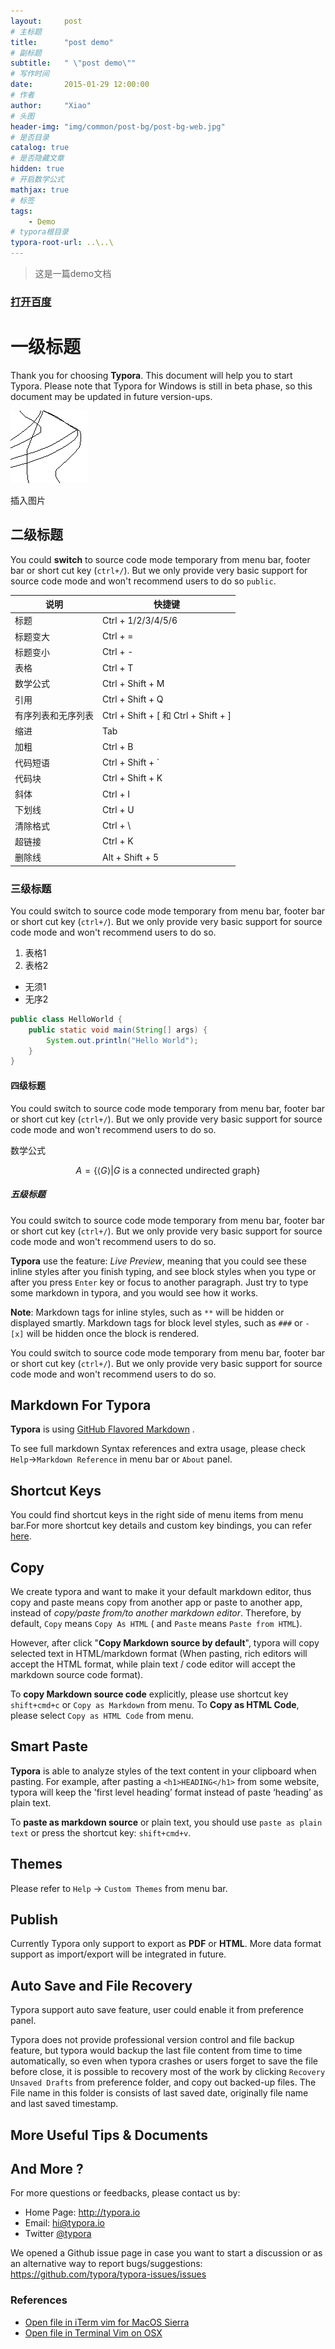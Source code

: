 ```yaml
---
layout:     post
# 主标题
title:      "post demo"
# 副标题
subtitle:   " \"post demo\""
# 写作时间
date:       2015-01-29 12:00:00
# 作者
author:     "Xiao"
# 头图
header-img: "img/common/post-bg/post-bg-web.jpg"
# 是否目录
catalog: true
# 是否隐藏文章
hidden: true
# 开启数学公式
mathjax: true
# 标签
tags:
    - Demo
# typora根目录
typora-root-url: ..\..\
---
```





> 这是一篇demo文档

### [打开百度](www://baidu.com)

[百度]: http://www.baidu.com	"吃了吗"



# 一级标题

Thank you for choosing **Typora**. This document will help you to start Typora. Please note that Typora for Windows is still in beta phase, so this document may be updated in future version-ups.

![image-20201226192958855](/img/in-post/2017-01-01-post-demo/image-20201226192958855.png)

插入图片



## 二级标题
You could **switch** to source code mode temporary from menu bar, footer bar or short cut key (`ctrl+/`). But we only provide very basic support for source code mode and won't recommend users to do so `public`.




| 说明               | 快捷键                                 |
| ------------------ | -------------------------------------- |
| 标题               | Ctrl + 1/2/3/4/5/6                     |
| 标题变大           | Ctrl + =                               |
| 标题变小           | Ctrl + -                               |
| 表格               | Ctrl + T                               |
| 数学公式           | Ctrl + Shift + M                       |
| 引用               | Ctrl + Shift + Q                       |
| 有序列表和无序列表 | Ctrl + Shift + [  和  Ctrl + Shift + ] |
| 缩进               | Tab                                    |
| 加粗               | Ctrl + B                               |
| 代码短语           | Ctrl + Shift + `                       |
| 代码块             | Ctrl + Shift + K                       |
| 斜体               | Ctrl + I                               |
| 下划线             | Ctrl + U                               |
| 清除格式           | Ctrl + \                               |
| 超链接             | Ctrl + K                               |
| 删除线             | Alt + Shift + 5                        |

### 三级标题
You could switch to source code mode temporary from menu bar, footer bar or short cut key (`ctrl+/`). But we only provide very basic support for source code mode and won't recommend users to do so.

1. 表格1
2. 表格2



- 无须1
- 无序2



```java
public class HelloWorld {
    public static void main(String[] args) {
        System.out.println("Hello World");
    }
}
```



#### 四级标题
You could switch to source code mode temporary from menu bar, footer bar or short cut key (`ctrl+/`). But we only provide very basic support for source code mode and won't recommend users to do so.

数学公式

$$
A = \{ \langle G \rangle \vert G \text{ is a connected undirected graph}\}
$$


##### 五级标题

You could switch to source code mode temporary from menu bar, footer bar or short cut key (`ctrl+/`). But we only provide very basic support for source code mode and won't recommend users to do so.

**Typora** use the feature: *Live Preview*, meaning that you could see these inline styles after you finish typing, and see block styles when you type or after you press `Enter` key or focus to another paragraph. Just try to type some markdown in typora, and you would see how it works.

**Note**: Markdown tags for inline styles, such as `**` will be hidden or displayed smartly. Markdown tags for block level styles, such as `###` or `- [x]` will be hidden once the block is rendered.

You could switch to source code mode temporary from menu bar, footer bar or short cut key (`ctrl+/`). But we only provide very basic support for source code mode and won't recommend users to do so.

## Markdown For Typora

**Typora** is using [GitHub Flavored Markdown](https://help.github.com/articles/github-flavored-markdown/) . 

To see full markdown Syntax references and extra usage, please check `Help`->`Markdown Reference` in menu bar or `About` panel. 

## Shortcut Keys

You could find shortcut keys in the right side of menu items from menu bar.For more shortcut key details and custom key bindings, you can refer [here](http://support.typora.io/Shortcut-Keys/).

## Copy

We create typora and want to make it your default markdown editor, thus copy and paste means copy from another app or paste to another app, instead of *copy/paste from/to another markdown editor*. Therefore, by default, `Copy` means `Copy As HTML` ( and `Paste` means `Paste from HTML`). 

However, after click "**Copy Markdown source by default**", typora will copy selected text in HTML/markdown format (When pasting, rich editors will accept the HTML format, while plain text / code editor will accept the markdown source code format).

To **copy Markdown source code** explicitly, please use shortcut key `shift+cmd+c` or `Copy as Markdown` from menu. To **Copy as HTML Code**, please select `Copy as HTML Code` from menu.



## Smart Paste

**Typora** is able to analyze styles of the text content in your clipboard when pasting. For example, after pasting a `<h1>HEADING</h1>` from some website, typora will keep the 'first level heading’ format instead of paste ‘heading’ as plain text. 

To **paste as markdown source** or plain text, you should use `paste as plain text` or press the shortcut key: `shift+cmd+v`.

## Themes

Please refer to `Help` → `Custom Themes` from menu bar.

## Publish

Currently Typora only support to export as **PDF** or **HTML**. More data format support as import/export will be integrated in future.

## Auto Save and File Recovery

Typora support  auto save feature, user could enable it from preference panel. 

Typora does not provide professional version control and file backup feature, but typora would backup the last file content from time to time automatically, so even when typora crashes or users forget to save the file before close, it is possible to recovery most of the work by clicking `Recovery Unsaved Drafts` from preference folder, and copy out backed-up files. The File name in this folder is consists of last saved date, originally file name and last saved timestamp.

## More Useful Tips & Documents



## And More ?

For more questions or feedbacks, please contact us by:

- Home Page: http://typora.io
- Email: <hi@typora.io>
- Twitter [@typora](https://twitter.com/typora)

We opened a Github issue page in case you want to start a discussion or as an alternative way to report bugs/suggestions: https://github.com/typora/typora-issues/issues


### References

- [Open file in iTerm vim for MacOS Sierra](https://gist.github.com/charlietran/43639b0f4e0a01c7c20df8f1929b76f2)
- [Open file in Terminal Vim on OSX](https://bl.ocks.org/napcs/2d8376e941133ccfad63e33bf1b1b60c)
